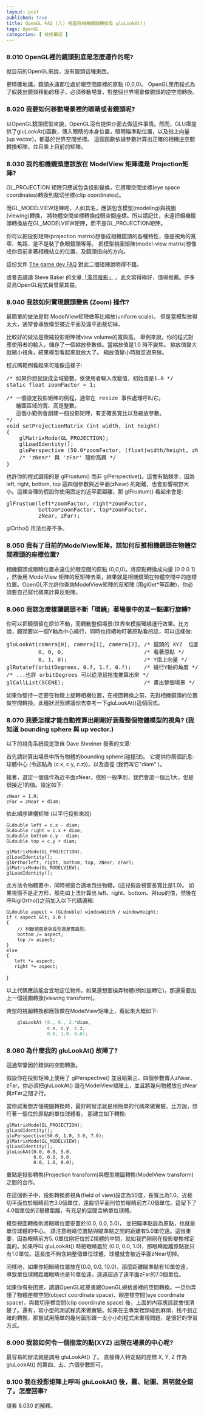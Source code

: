 ```yaml
---
layout: post
published: true
title: OpenGL FAQ (八) 視圖與相機鏡頭轉換及 gluLookAt()
tags: OpenGL
categories: [ 技術筆記 ]
---
```


### 8.010 OpenGL裡的鏡頭到底是怎麼運作的呢?

就目前的OpenGL來說，沒有鏡頭這種東西。

更精確地講，鏡頭永遠都位處於眼空間座標的原點 (0,0,0)。
OpenGL應用程式為了假裝出鏡頭移動的樣子，必須移動場景，對整個世界場景做鏡頭的逆空間轉換。

### 8.020 我要如何移動場景裡的眼睛或者鏡頭呢?

以OpenGL鏡頭模型來說，OpenGL沒有提供介面去做這件事情。然而，GLU庫提供了gluLookAt()函數，傳入眼睛的本身位置，眼睛瞄準點位置，以及指上向量(up vector)，都基於世界空間坐標。
這個函數依據參數計算出正確的相機逆空間轉換矩陣，並且乘上目前的矩陣。

### 8.030 我的相機鏡頭應該放在 ModelView 矩陣還是 Projection矩陣?</h3>

GL_PROJECTION 矩陣只應該包含投影變換，它將眼空間坐標(eye space coordinates)轉換到裁切坐標(clip coordinates)。

而GL_MODELVIEW矩陣呢，人如其名，應該包含模型(modeling)與視圖(viewing)轉換，
將物體空間坐標轉換成眼空間座標。所以請記住，永遠把相機鏡頭轉換放在GL_MODELVIEW矩陣，而不是GL_PROJECTION矩陣。

你可以把投影矩陣(projection matrix)想像成相機鏡頭的各種特性，像是視角的寬窄、焦距、是不是裝了魚眼鏡頭等等。
把模型視圖矩陣(model-view matrix)想像成你目前拿著相機站立的位置，及鏡頭指向的方向。

這份文件 [The game dev FAQ][0] 對此二個矩陣說明得不錯。

[0]: http://www.opengl.org/resources/faq/technical/openglfaq.txt "Game Dev FAQ"

或者去讀讀 Steve Baker 的文章[「濫用投影」][1] 。此文寫得極好，值得推薦。許多菜鳥OpenGL程式員曾蒙其益。

[1]: http://sjbaker.org/steve/omniv/projection_abuse.html "濫用投影"

### 8.040 我該如何實現鏡頭變焦 (Zoom) 操作?

最簡單的做法是對 ModelView矩陣做等比縮放(uniform scale)。
但是當模型放得太大，通常會導致模型被近平面及遠平面裁切掉。

比較好的做法是限縮投影矩陣裡view volume的寬與高。
舉例來說，你的程式對應使用者的輸入，儲存了一個縮放參數值。當縮放值是1.0 時不變焦。
縮放值變大就縮小視角，結果模型看起來就放大了。
縮放值變小時就反過來做。

程式碼範例看起來可能像這樣子:

<pre class="prettyprint">
/* 如果你想就設成全域變數。依使用者輸入改變值，初始值是1.0 */
static float zoomFactor = 1;

/* 一個設定投影矩陣的例程，通常在 resize 事件處理呼叫它。
   繪圖區域的寬、高是整數。
   這個小範例會創建一個投影矩陣，有正確長寬比以及縮放參數。
*/
void setProjectionMatrix (int width, int height)
{
    glMatrixMode(GL_PROJECTION);
    glLoadIdentity();
    gluPerspective (50.0*zoomFactor, (float)width/height, zNear, zFar);
    /* 'zNear' 與 'zFar' 隨你高興 */
}
</pre>

也許你的程式調用的是 glFrustum() 而非 glPerspective()。這會有點棘手，因為 left, right, bottom, top 這四個參數與近平面(zNear) 的距離，也會影響視野大小。這裡合理的假設你使用固定的近平面距離，那 glFrustum() 看起來會是:

<pre class="prettyprint">
glFrustum(left*zoomFactor, right*zoomFactor,
          bottom*zoomFactor, top*zoomFactor,
          zNear, zFar);
</pre>

glOrtho() 用法也差不多。

### 8.050 我有了目前的ModelView矩陣，該如何反推相機鏡頭在物體空間裡頭的座標位置?

相機鏡頭或眼睛位置永遠位於眼空間的原點 (0,0,0)。將原點轉換成向量 [0 0 0 1] ，然後用 ModelView 矩陣的反矩陣去乘，結果就是相機鏡頭在物體空間中的座標位置。OpenGL不允許你查詢ModelView矩陣的反矩陣 (用glGet*等函數)，你必須要自己寫代碼來計算反矩陣。

### 8.060 我該怎麼樣讓鏡頭不斷「環繞」著場景中的某一點運行旋轉?

你可以把鏡頭留在原位不動，而轉動整個場景/世界來模擬環繞運行效果。比方說，鏡頭要以一個Y軸為中心繞行，同時也持續地盯著原點看的話，可以這樣做:

<pre class="prettyprint">
gluLookAt(camera[0], camera[1], camera[2], /* 鏡頭的 XYZ  位置*/
          0, 0, 0,                         /* 看著原點 */
          0, 1, 0);                        /* Y指上向量 */
glRotatef(orbitDegrees, 0.f, 1.f, 0.f);    /* 繞行Y軸的角度 */
/* ...也許 orbitDegrees 可以從滑鼠拖曳推算出來 */
glCallList(SCENE);                         /* 畫出整個場景 */
</pre>

如果你堅持一定要在物理上旋轉相機位置，在視圖轉換之前，先對相機鏡頭的位置做空間轉換。此種狀況我建議你去查考一下gluLookAt()這個函式。

### 8.070 我要怎樣才能自動推算出剛剛好涵蓋整個物體模型的視角? (我知道 bounding sphere 與 up vector.)

以下的視角系統設定取自 Dave Shreiner 發表的文章:

首先請計算出場景中所有物體的bounding sphere(碰撞球)。
它提供你兩個訊息: 球體中心 (令該點為 (c.x, c.y, c.z))，以及直徑 (我們叫它"diam" )。

接著，選定一個值作為近平面zNear。依照一般準則，我們會選一個比1大，但是很接近1的值。設定如下:

    zNear = 1.0;
    zFar = zNear + diam;

依此順序建構矩陣 (以平行投影來說)

    GLdouble left = c.x - diam;
    GLdouble right = c.x + diam;
    GLdouble bottom c.y - diam;
    GLdouble top = c.y + diam;

    glMatrixMode(GL_PROJECTION);
    glLoadIdentity();
    glOrtho(left, right, bottom, top, zNear, zFar);
    glMatrixMode(GL_MODELVIEW);
    glLoadIdentity();

此方法令物體置中，同時視窗合適地包住物體。(這兒假設視窗長寬比是1.0)。
如果視窗不是正方形，那先如上法計算出 left、right、bottom、與top的值，然後在呼叫glOrtho()之前加入以下代碼邏輯:


    GLdouble aspect = (GLdouble) windowWidth / windowHeight;
    if ( aspect &lt; 1.0 )
    {
        // 判斷視窗是狹長型還是寬扁型。
        bottom /= aspect;
        top /= aspect;
    }
    else
    {
       left *= aspect;
       right *= aspect;
   }


以上代碼應該能合宜地定位物件。如果還想要操弄物體(例如旋轉它)，那還需要加上一個視圖轉換(viewing transform)。

典型的視圖轉換都應該做在ModelView矩陣上，看起來大概如下:

```c++
    gluLookAt (0., 0., 2.*diam,
               c.x, c.y, c.z,
               0.0, 1.0, 0.0);
```

### 8.080 為什麼我的 gluLookAt() 故障了?

這通常肇因於錯誤的空間轉換。

假設你在投影矩陣上使用了 glPerspective() 並且給第三、四個參數傳入zNear、zFar，你必須把gluLookAt() 設在ModelView矩陣上，並且將幾何物體放在zNear與zFar之間才行。

當你試著想弄懂視圖轉換時，最好的辦法就是用簡單的代碼來做實驗。比方說，想盯著一個位於原點的單位球體看。
那建立如下轉換:

    glMatrixMode(GL_PROJECTION);
    glLoadIdentity();
    gluPerspective(50.0, 1.0, 3.0, 7.0);
    glMatrixMode(GL_MODELVIEW);
    glLoadIdentity();
    gluLookAt(0.0, 0.0, 5.0,
              0.0, 0.0, 0.0,
              0.0, 1.0, 0.0);

重點是投影轉換(Projection transform)與模型視圖轉換(ModelView transform) 之間的合作。

在這個例子中，投影轉換將視角(field of view)設定為50度，長寬比為1.0。近裁切平面位於眼睛前方3.0個單位，遠裁切平面則位於眼睛前方7.0個單位。這留下了4.0個單位的Z視體距離，有充足的空間含納單位球體。

模型視圖轉換則將眼睛位置安置於(0.0, 0.0, 5.0)，
並把瞄準點設為原點，也就是單位球體的中心。
請注意眼睛位置點與瞄準點之間的距離有5.0單位遠。這很重要，因為眼睛前方5.
0單位剛好位於Z視體的中間，就如我們剛剛在投影變換裡定義的。如果呼叫 gluLookAt() 時把眼睛置於 (0.0, 0.0, 1.0)，那眼睛距離原點就只有1.0單位。這長度不夠含納整個單位球體，球體就會被近平面zNear切掉。

同樣地，如果你把眼睛位置放在(0.0, 0.0, 10.0)，那麼距離瞄準點有10單位遠，
導致單位球體距離眼睛也是10單位遠，遠遠超過了遠平面zFar的7.0個單位。

如果你有些困惑，讀讀OpenGL紅皮書跟OpenGL規格書裡的空間轉換。一旦你弄懂了物體座標空間(object coordinate space)、眼座標空間(eye coordinate space)，與裁切座標空間(clip coordinate space) 後，上面的內容應該就會很清楚了。還有，寫小型的測試程式來做實驗。如果在主專案裡頭碰到麻煩，找不到正確的轉換，那嘗試用簡單的幾何圖形跟一支小小的程式來重現問題，是很好的學習方式。

### 8.090 我該如何令一個指定的點(XYZ) 出現在場景的中心呢?

最容易的辦法就是調用 gluLookAt() 了。
直接傳入特定點的座標 X, Y, Z 作為gluLookAt() 的第四、五、六個參數即可。

### 8.100 我在投影矩陣上呼叫 gluLookAt() 後，霧、貼圖、照明就全錯了。怎麼回事?

請看 8.030 的解釋。

